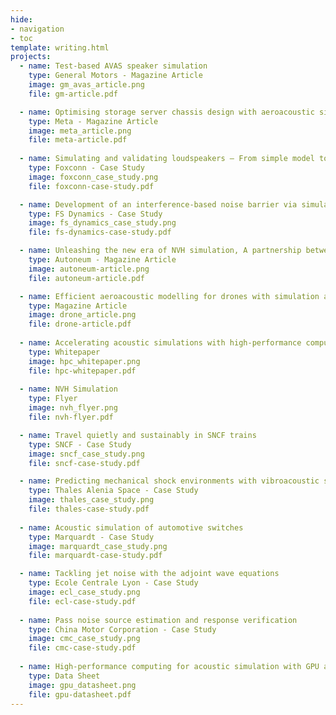 ```yaml
---
hide:
- navigation
- toc
template: writing.html
projects:
  - name: Test-based AVAS speaker simulation
    type: General Motors - Magazine Article
    image: gm_avas_article.png
    file: gm-article.pdf

  - name: Optimising storage server chassis design with aeroacoustic simulations
    type: Meta - Magazine Article
    image: meta_article.png
    file: meta-article.pdf
  
  - name: Simulating and validating loudspeakers – From simple model to product
    type: Foxconn - Case Study
    image: foxconn_case_study.png
    file: foxconn-case-study.pdf

  - name: Development of an interference-based noise barrier via simulations
    type: FS Dynamics - Case Study
    image: fs_dynamics_case_study.png
    file: fs-dynamics-case-study.pdf

  - name: Unleashing the new era of NVH simulation, A partnership between Hexagon and Autoneum
    type: Autoneum - Magazine Article
    image: autoneum-article.png
    file: autoneum-article.pdf

  - name: Efficient aeroacoustic modelling for drones with simulation and machine learning
    type: Magazine Article
    image: drone_article.png
    file: drone-article.pdf
  
  - name: Accelerating acoustic simulations with high-performance computing
    type: Whitepaper
    image: hpc_whitepaper.png
    file: hpc-whitepaper.pdf
  
  - name: NVH Simulation
    type: Flyer
    image: nvh_flyer.png
    file: nvh-flyer.pdf

  - name: Travel quietly and sustainably in SNCF trains
    type: SNCF - Case Study
    image: sncf_case_study.png
    file: sncf-case-study.pdf

  - name: Predicting mechanical shock environments with vibroacoustic simulation
    type: Thales Alenia Space - Case Study
    image: thales_case_study.png
    file: thales-case-study.pdf
  
  - name: Acoustic simulation of automotive switches
    type: Marquardt - Case Study
    image: marquardt_case_study.png
    file: marquardt-case-study.pdf

  - name: Tackling jet noise with the adjoint wave equations
    type: Ecole Centrale Lyon - Case Study
    image: ecl_case_study.png
    file: ecl-case-study.pdf
  
  - name: Pass noise source estimation and response verification
    type: China Motor Corporation - Case Study
    image: cmc_case_study.png
    file: cmc-case-study.pdf
  
  - name: High-performance computing for acoustic simulation with GPU acceleration
    type: Data Sheet
    image: gpu_datasheet.png
    file: gpu-datasheet.pdf
---
```

